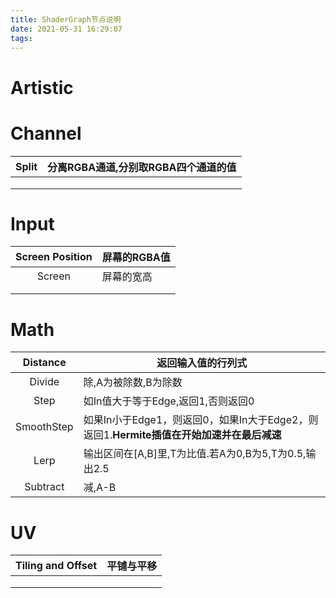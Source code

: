 ```yaml
---
title: ShaderGraph节点说明
date: 2021-05-31 16:29:07
tags:
---
```


# Artistic
# Channel

 

| Split | 分离RGBA通道,分别取RGBA四个通道的值 |
| :---: | ----------------------------------- |
|       |                                     |
|       |                                     |
|       |                                     |

# Input

 

| Screen Position | 屏幕的RGBA值 |
| :-------------: | ------------ |
|     Screen      | 屏幕的宽高   |
|                 |              |
|                 |              |

# Math

 

|  Distance  | 返回输入值的行列式                                           |
| :--------: | ------------------------------------------------------------ |
|   Divide   | 除,A为被除数,B为除数                                         |
|    Step    | 如In值大于等于Edge,返回1,否则返回0                           |
| SmoothStep | 如果In小于Edge1，则返回0，如果In大于Edge2，则返回1.**Hermite插值在开始加速并在最后减速** |
|    Lerp    | 输出区间在[A,B]里,T为比值.若A为0,B为5,T为0.5,输出2.5         |
|  Subtract  | 减,A-B                                                       |

# UV

 

| Tiling and Offset | 平铺与平移 |
| :---------------: | ---------- |
|                   |            |
|                   |            |
|                   |            |

